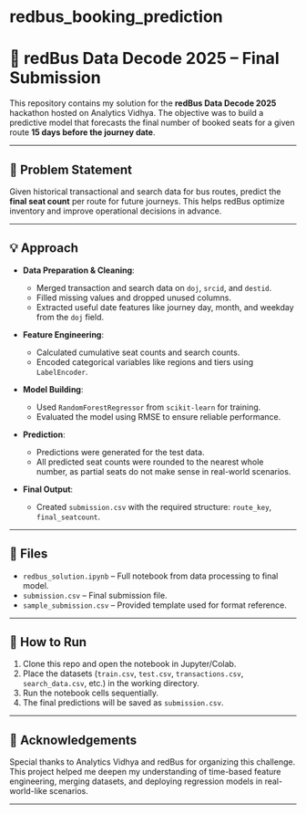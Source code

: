# redbus_booking_prediction
 # 🚌 redBus Data Decode 2025 – Final Submission

This repository contains my solution for the **redBus Data Decode 2025** hackathon hosted on Analytics Vidhya. The objective was to build a predictive model that forecasts the final number of booked seats for a given route **15 days before the journey date**.

---

## 📌 Problem Statement

Given historical transactional and search data for bus routes, predict the **final seat count** per route for future journeys. This helps redBus optimize inventory and improve operational decisions in advance.

---

## 💡 Approach

- **Data Preparation & Cleaning**:
  - Merged transaction and search data on `doj`, `srcid`, and `destid`.
  - Filled missing values and dropped unused columns.
  - Extracted useful date features like journey day, month, and weekday from the `doj` field.

- **Feature Engineering**:
  - Calculated cumulative seat counts and search counts.
  - Encoded categorical variables like regions and tiers using `LabelEncoder`.

- **Model Building**:
  - Used `RandomForestRegressor` from `scikit-learn` for training.
  - Evaluated the model using RMSE to ensure reliable performance.

- **Prediction**:
  - Predictions were generated for the test data.
  - All predicted seat counts were rounded to the nearest whole number, as partial seats do not make sense in real-world scenarios.

- **Final Output**:
  - Created `submission.csv` with the required structure: `route_key`, `final_seatcount`.

---

## 📁 Files

- `redbus_solution.ipynb` – Full notebook from data processing to final model.
- `submission.csv` – Final submission file.
- `sample_submission.csv` – Provided template used for format reference.

---

## 🚀 How to Run

1. Clone this repo and open the notebook in Jupyter/Colab.
2. Place the datasets (`train.csv`, `test.csv`, `transactions.csv`, `search_data.csv`, etc.) in the working directory.
3. Run the notebook cells sequentially.
4. The final predictions will be saved as `submission.csv`.

---

## 🙌 Acknowledgements

Special thanks to Analytics Vidhya and redBus for organizing this challenge. This project helped me deepen my understanding of time-based feature engineering, merging datasets, and deploying regression models in real-world-like scenarios.

---

